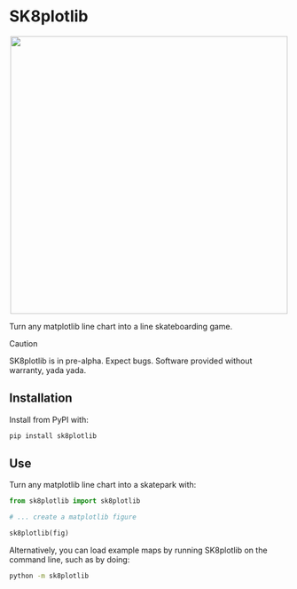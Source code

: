 # SK8plotlib

<p align="center">
<img src="https://github.com/user-attachments/assets/5d922753-74e5-4119-8ff5-de70ff55d4c8" width="500" />
</p>

Turn any matplotlib line chart into a line skateboarding game.

> [!CAUTION]
> SK8plotlib is in pre-alpha. Expect bugs. Software provided without warranty, yada yada.

## Installation

Install from PyPI with:

```bash
pip install sk8plotlib
```

## Use

Turn any matplotlib line chart into a skatepark with:

```python
from sk8plotlib import sk8plotlib

# ... create a matplotlib figure

sk8plotlib(fig)
```

Alternatively, you can load example maps by running SK8plotlib on the command line, such as by doing:

```bash
python -m sk8plotlib
```
